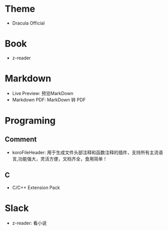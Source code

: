 # Theme
* Dracula Official

# Book
* z-reader

# Markdown
* Live Preview: 预览MarkDown
* Markdown PDF: MarkDown 转 PDF

# Programing

## Comment
* koroFileHeader: 用于生成文件头部注释和函数注释的插件，支持所有主流语言,功能强大，灵活方便，文档齐全，食用简单！

## C
* C/C++ Extension Pack

# Slack
* z-reader: 看小说
